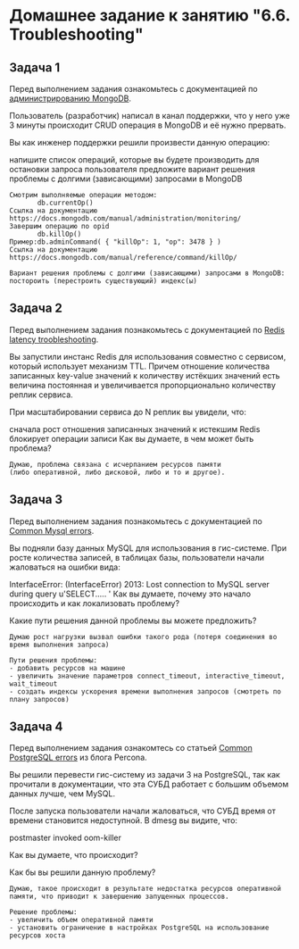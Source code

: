 # Домашнее задание к занятию "6.6. Troubleshooting"

## Задача 1

Перед выполнением задания ознакомьтесь с документацией по [администрированию MongoDB](https://docs.mongodb.com/manual/administration/).

Пользователь (разработчик) написал в канал поддержки, что у него уже 3 минуты происходит CRUD операция в MongoDB и её нужно прервать.

Вы как инженер поддержки решили произвести данную операцию:

напишите список операций, которые вы будете производить для остановки запроса пользователя
предложите вариант решения проблемы с долгими (зависающими) запросами в MongoDB
```
Смотрим выполняемые операции методом:  
       db.currentOp()
Ссылка на документацию https://docs.mongodb.com/manual/administration/monitoring/
Завершим операцию по opid
       db.killOp()
Пример:db.adminCommand( { "killOp": 1, "op": 3478 } )
Ссылка на документацию https://docs.mongodb.com/manual/reference/command/killOp/

Вариант решения проблемы с долгими (зависающими) запросами в MongoDB:
постороить (перестроить существующий) индекс(ы)
```

## Задача 2
Перед выполнением задания познакомьтесь с документацией по [Redis latency troobleshooting](https://redis.io/topics/latency).

Вы запустили инстанс Redis для использования совместно с сервисом, который использует механизм TTL. Причем отношение количества записанных key-value значений к количеству истёкших значений есть величина постоянная и увеличивается пропорционально количеству реплик сервиса.

При масштабировании сервиса до N реплик вы увидели, что:

сначала рост отношения записанных значений к истекшим
Redis блокирует операции записи
Как вы думаете, в чем может быть проблема?
```
Думаю, проблема связана с исчерпанием ресурсов памяти
(либо оперативной, либо дисковой, либо и то и другое). 
```

## Задача 3
Перед выполнением задания познакомьтесь с документацией по [Common Mysql errors](https://dev.mysql.com/doc/refman/8.0/en/common-errors.html).

Вы подняли базу данных MySQL для использования в гис-системе. При росте количества записей, в таблицах базы, пользователи начали жаловаться на ошибки вида:

InterfaceError: (InterfaceError) 2013: Lost connection to MySQL server during query u'SELECT..... '
Как вы думаете, почему это начало происходить и как локализовать проблему?

Какие пути решения данной проблемы вы можете предложить?
```
Думаю рост нагрузки вызвал ошибки такого рода (потеря соединения во время выполнения запроса)

Пути решения проблемы:
- добавить ресурсов на машине
- увеличить значение параметров connect_timeout, interactive_timeout, wait_timeout
- создать индексы ускорения времени выполнения запросов (смотреть по плану запросов)
```

## Задача 4

Перед выполнением задания ознакомтесь со статьей [Common PostgreSQL errors](https://www.percona.com/blog/2020/06/05/10-common-postgresql-errors/) из блога Percona.

Вы решили перевести гис-систему из задачи 3 на PostgreSQL, так как прочитали в документации, что эта СУБД работает с большим объемом данных лучше, чем MySQL.

После запуска пользователи начали жаловаться, что СУБД время от времени становится недоступной. В dmesg вы видите, что:

postmaster invoked oom-killer

Как вы думаете, что происходит?

Как бы вы решили данную проблему?
```
Думаю, такое происходит в результате недостатка ресурсов оперативной памяти, что приводит к завершению запущенных процессов.

Решение проблемы: 
- увеличить объем оперативной памяти
- установить ограничение в настройках PostgreSQL на использование ресурсов хоста
```
